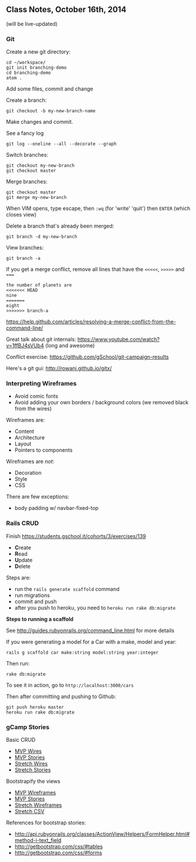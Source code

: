 ## Class Notes, October 16th, 2014

(will be live-updated)

### Git

Create a new git directory:

```
cd ~/workspace/
git init branching-demo
cd branching-demo
atom .
```

Add some files, commit and change

Create a branch:

```
git checkout -b my-new-branch-name
```

Make changes and commit.

See a fancy log

```
git log --oneline --all --decorate --graph
```

Switch branches:

```
git checkout my-new-branch
git checkout master
```

Merge branches:

```
git checkout master
git merge my-new-branch
```

When VIM opens, type escape, then `:wq` (for 'write' 'quit') then `ENTER` (which closes view)

Delete a branch that's already been merged:

```
git branch -d my-new-branch
```

View branches:

```
git branch -a
```

If you get a merge conflict, remove all lines that have the `<<<<<`, `>>>>>` and `===`

```
the number of planets are
<<<<<<< HEAD
nine
=======
eight
>>>>>>> branch-a
```

https://help.github.com/articles/resolving-a-merge-conflict-from-the-command-line/

Great talk about git internals: https://www.youtube.com/watch?v=1ffBJ4sVUb4 (long and awesome)

Conflict exercise: https://github.com/gSchool/git-campaign-results

Here's a git gui: http://rowanj.github.io/gitx/

### Interpreting Wireframes

* Avoid comic fonts
* Avoid adding your own borders / background colors (we removed black from the wires)

Wireframes are:

* Content
* Architecture
* Layout
* Pointers to components

Wireframes are _not_:

* Decoration
* Style
* CSS

There are few exceptions:

* body padding w/ navbar-fixed-top

### Rails CRUD

Finish https://students.gschool.it/cohorts/3/exercises/139

- **C**reate
- **R**ead
- **U**pdate
- **D**elete

Steps are:

* run the `rails generate scaffold` command
* run migrations
* commit and push
* after you push to heroku, you need to `heroku run rake db:migrate`

**Steps to running a scaffold**

See http://guides.rubyonrails.org/command_line.html for more details

If you were generating a model for a Car with a make, model and year:

```
rails g scaffold car make:string model:string year:integer
```

Then run:

```
rake db:migrate
```

To see it in action, go to `http://localhost:3000/cars`

Then after committing and pushing to Github:

```
git push heroku master
heroku run rake db:migrate
```

### gCamp Stories

Basic CRUD

* [MVP Wires](https://github.com/gSchool/boulder-g4-assets/tree/master/gCamp/0060-task-with-scaffold)
* [MVP Stories](https://raw.githubusercontent.com/gSchool/boulder-g4-assets/master/gCamp/0060-task-with-scaffold/mvp.csv)
* [Stretch Wires](https://github.com/gSchool/boulder-g4-assets/blob/master/gCamp/0060-task-with-scaffold/stretch.md)
* [Stretch Stories](https://raw.githubusercontent.com/gSchool/boulder-g4-assets/master/gCamp/0060-task-with-scaffold/stretch.csv)

Bootstrapify the views

* [MVP Wireframes](https://github.com/gSchool/boulder-g4-assets/tree/master/gCamp/0070-twitter-bootstrap-tasks)
* [MVP Stories](https://raw.githubusercontent.com/gSchool/boulder-g4-assets/master/gCamp/0070-twitter-bootstrap-tasks/mvp.csv)
* [Stretch Wireframes](https://github.com/gSchool/boulder-g4-assets/tree/master/gCamp/0070-twitter-bootstrap-tasks/stretch.md)
* [Stretch CSV](https://raw.githubusercontent.com/gSchool/boulder-g4-assets/master/gCamp/0070-twitter-bootstrap-tasks/stretch.csv)

References for bootstrap stories:

* http://api.rubyonrails.org/classes/ActionView/Helpers/FormHelper.html#method-i-text_field
* http://getbootstrap.com/css/#tables
* http://getbootstrap.com/css/#forms
